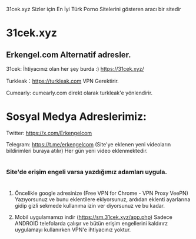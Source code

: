 31cek.xyz Sizler için En İyi Türk Porno Sitelerini gösteren aracı bir sitedir

# 31cek.xyz

Erkengel.com Alternatif adresler.
-
31cek: İhtiyacınız olan her şey burda :) https://31cek.xyz/

Turkleak：https://turkleak.com VPN Gerektirir.

Cumearly: cumearly.com direkt olarak turkleak'e yönlendirir.
#

# Sosyal Medya Adreslerimiz:

Twitter: https://x.com/Erkengelcom

Telegram: https://t.me/erkengelcom (Site'ye eklenen yeni videoların bildirimleri buraya atılır) Her gün yeni video eklenmektedir.

#

<H3> Site'de erişim engeli varsa yazdığımız adamları uygula.</H3>

#

1. Öncelikle google adresinize (Free VPN for Chrome - VPN Proxy VeePN) Yazıyorsunuz ve bunu eklentilere eklyorsunuz,
ardıdan eklenti ayarlarına gidip gizli sekmede kullanıma izin ver diyorsunuz ve bu kadar.

2. Mobil uygulamamızı indir (https://sm.31cek.xyz/app.php) Sadece ANDROID telefolarda çalışır ve bütün erişim engellerini kaldırırz uygulamayı kullanırken VPN'e ihtiyacınız yoktur.
